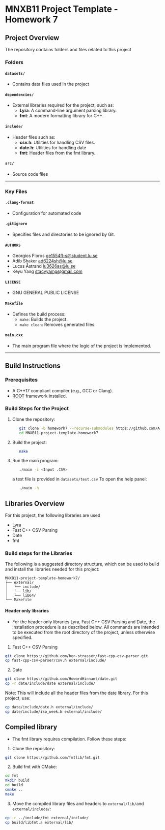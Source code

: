 # MNXB11 Project Template - Homework 7

## Project Overview

The repository contains folders and files related to this project

### Folders

#### `datasets/`
- Contains data files used in the project

#### `dependencies/`
- External libraries required for the project, such as:
  - **Lyra**: A command-line argument parsing library.
  - **fmt**: A modern formatting library for C++.

#### `include/`
- Header files such as:
  - **csv.h**: Utilities for handling CSV files.
  - **date.h**: Utilities for handling date
  - **fmt**: Header files from the fmt library.

#### `src/`
- Source code files

---

### Key Files

#### `.clang-format`
- Configuration for automated code

#### `.gitignore`
- Specifies files and directories to be ignored by Git.

#### `AUTHORS`

- Georgios Floros <ge1554fl-s@student.lu.se>
- Adib Shaker <ad6224sh@lu.se>
- Lucas Åstrand <lu3626as@lu.se>
- Keyu Yang <stacyyamg@gmail.com>

#### `LICENSE`

- GNU GENERAL PUBLIC LICENSE

#### `Makefile`
- Defines the build process:
  - `make`: Builds the project.
  - `make clean`: Removes generated files.


#### `main.cxx`
- The main program file where the logic of the project is implemented.


---

## Build Instructions

### Prerequisites

- A C++17 compliant compiler (e.g., GCC or Clang).
- [ROOT](https://root.cern.ch) framework installed.

### Build Steps for the Project

1. Clone the repository:
   ```bash
      git clone -b homework7 --recurse-submodules https://github.com/Adib-Sh/MNXB11-project-template.git
      cd MNXB11-project-template-homework7
   ```

2. Build the project:
   ```bash
      make
   ```

3. Run the main program:
   ```bash
      ./main -i <Input .CSV>
   ```
   a test file is provided in `datasets/test.csv`
   To open the help panel:
   ```bash
      ./main -h
   ```
   
## Libraries Overview

For this project, the following libraries are used

- Lyra 
- Fast C++ CSV Parsing 
- Date 
- fmt 

### Build steps for the Libraries

The following is a suggested directory structure, which can be used to build and install the libraries needed for this project:

```
MNXB11-project-template-homework7/
├── external/
│   └── include/
│   └── lib/
│   └── lib64/
└── Makefile
```


#### Header only libraries

- For the header only libraries Lyra, Fast C++ CSV Parsing and Date, the installation procedure is as described below. All commands are intended to be executed from the root directory of the project, unless otherwise specified.

1. Fast C++ CSV Parsing

```bash
git clone https://github.com/ben-strasser/fast-cpp-csv-parser.git
cp fast-cpp-csv-parser/csv.h external/include/

```
2. Date

```bash
git clone https://github.com/HowardHinnant/date.git
cp -r date/include/date external/include/

```
Note: This will include all the header files from the date library. For this project, use:

```bash
cp date/include/date.h external/include/
cp date/include/iso_week.h external/include/

```
## Compiled library

- The fmt library requires compilation. Follow these steps:

1. Clone the repository:

```bash
git clone https://github.com/fmtlib/fmt.git

```

2. Build fmt with CMake:

```bash
cd fmt
mkdir build
cd build
cmake ..
make

```

3. Move the compiled library files and headers to `external/lib/`and `external/include/`:

```bash
cp -r ../include/fmt external/include/
cp build/libfmt.a external/lib/

```
